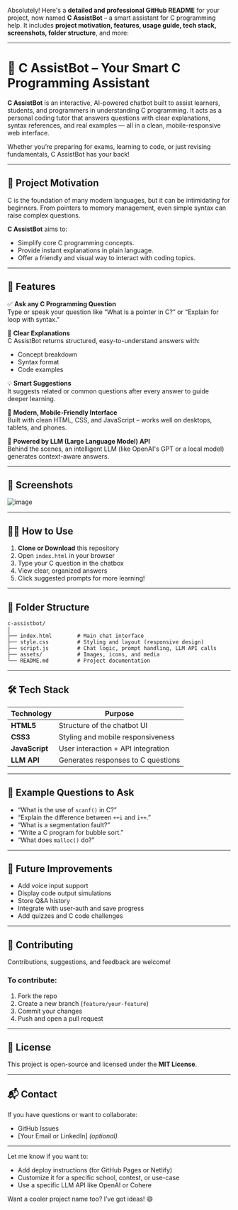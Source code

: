 Absolutely! Here's a **detailed and professional GitHub README** for your project, now named **C AssistBot** – a smart assistant for C programming help. It includes **project motivation, features, usage guide, tech stack, screenshots, folder structure**, and more:

---

# 🧠 C AssistBot – Your Smart C Programming Assistant

**C AssistBot** is an interactive, AI-powered chatbot built to assist learners, students, and programmers in understanding C programming. It acts as a personal coding tutor that answers questions with clear explanations, syntax references, and real examples — all in a clean, mobile-responsive web interface.

Whether you’re preparing for exams, learning to code, or just revising fundamentals, C AssistBot has your back!

---

## 🎯 Project Motivation

C is the foundation of many modern languages, but it can be intimidating for beginners. From pointers to memory management, even simple syntax can raise complex questions.

**C AssistBot** aims to:
- Simplify core C programming concepts.
- Provide instant explanations in plain language.
- Offer a friendly and visual way to interact with coding topics.

---

## 🚀 Features

✅ **Ask any C Programming Question**  
Type or speak your question like “What is a pointer in C?” or “Explain for loop with syntax.”  

📘 **Clear Explanations**  
C AssistBot returns structured, easy-to-understand answers with:
- Concept breakdown
- Syntax format
- Code examples

💡 **Smart Suggestions**  
It suggests related or common questions after every answer to guide deeper learning.

🎨 **Modern, Mobile-Friendly Interface**  
Built with clean HTML, CSS, and JavaScript – works well on desktops, tablets, and phones.

🧠 **Powered by LLM (Large Language Model) API**  
Behind the scenes, an intelligent LLM (like OpenAI's GPT or a local model) generates context-aware answers.

---

## 📸 Screenshots

![image](https://github.com/user-attachments/assets/03be2622-e814-4063-95ba-39abd72734ca)


---

## 🧑‍💻 How to Use

1. **Clone or Download** this repository  
2. Open `index.html` in your browser  
3. Type your C question in the chatbox  
4. View clear, organized answers  
5. Click suggested prompts for more learning!

---

## 📂 Folder Structure

```
c-assistbot/
│
├── index.html        # Main chat interface
├── style.css         # Styling and layout (responsive design)
├── script.js         # Chat logic, prompt handling, LLM API calls
├── assets/           # Images, icons, and media
└── README.md         # Project documentation
```

---

## 🛠️ Tech Stack

| Technology | Purpose                          |
|------------|----------------------------------|
| **HTML5**  | Structure of the chatbot UI      |
| **CSS3**   | Styling and mobile responsiveness|
| **JavaScript** | User interaction + API integration |
| **LLM API**  | Generates responses to C questions |

---

## 🧪 Example Questions to Ask

- “What is the use of `scanf()` in C?”  
- “Explain the difference between `++i` and `i++`.”  
- “What is a segmentation fault?”  
- “Write a C program for bubble sort.”  
- “What does `malloc()` do?”  

---

## 🔧 Future Improvements

- Add voice input support  
- Display code output simulations  
- Store Q&A history  
- Integrate with user-auth and save progress  
- Add quizzes and C code challenges  

---

## 🤝 Contributing

Contributions, suggestions, and feedback are welcome!

### To contribute:
1. Fork the repo  
2. Create a new branch (`feature/your-feature`)  
3. Commit your changes  
4. Push and open a pull request  

---

## 📜 License

This project is open-source and licensed under the **MIT License**.

---

## 📬 Contact

If you have questions or want to collaborate:
- GitHub Issues  
- [Your Email or LinkedIn] *(optional)*  

---

Let me know if you want to:
- Add deploy instructions (for GitHub Pages or Netlify)
- Customize it for a specific school, contest, or use-case
- Use a specific LLM API like OpenAI or Cohere

Want a cooler project name too? I’ve got ideas! 😄
